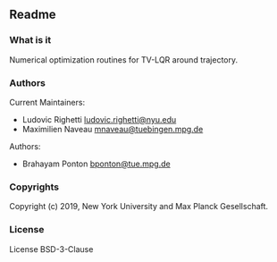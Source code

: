 <!-- [![continuous integration](https://raw.githubusercontent.com/MPI-IS-BambooAgent/sw_badges/master/badges/plans/corerobotics/tag.svg?sanitize=true)](url) -->

Readme
------

### What is it

Numerical optimization routines for TV-LQR around trajectory.

### Authors

Current Maintainers:
- Ludovic Righetti <ludovic.righetti@nyu.edu>
- Maximilien Naveau <mnaveau@tuebingen.mpg.de>

Authors:
- Brahayam Ponton <bponton@tue.mpg.de>

### Copyrights

Copyright (c) 2019, New York University and Max Planck Gesellschaft.

### License

License BSD-3-Clause
